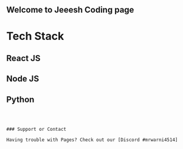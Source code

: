## Welcome to Jeeesh Coding page


# Tech Stack


## React JS
## Node JS 
## Python


```



### Support or Contact

Having trouble with Pages? Check out our [Discord #mrwarni4514]
